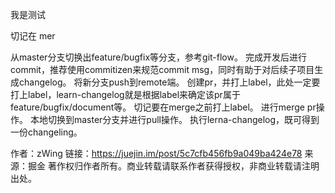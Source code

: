 我是测试


切记在 mer


从master分支切换出feature/bugfix等分支，参考git-flow。
完成开发后进行commit，推荐使用commitizen来规范commit msg，同时有助于对后续子项目生成changelog。
将新分支push到remote端。
创建pr，并打上label，此处一定要打上label，learn-changelog就是根据label来确定该pr属于feature/bugfix/document等。
切记要在merge之前打上label。
进行merge pr操作。
本地切换到master分支并进行pull操作。
执行lerna-changelog，既可得到一份changeling。

作者：zWing
链接：https://juejin.im/post/5c7cfb456fb9a049ba424e78
来源：掘金
著作权归作者所有。商业转载请联系作者获得授权，非商业转载请注明出处。